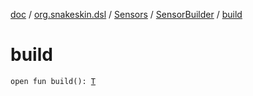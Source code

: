 [doc](../../../index.md) / [org.snakeskin.dsl](../../index.md) / [Sensors](../index.md) / [SensorBuilder](index.md) / [build](./build.md)

# build

`open fun build(): `[`T`](index.md#T)